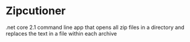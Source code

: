 # Zipcutioner
.net core 2.1 command line app that opens all zip files in a directory and replaces the text in a file within each archive
